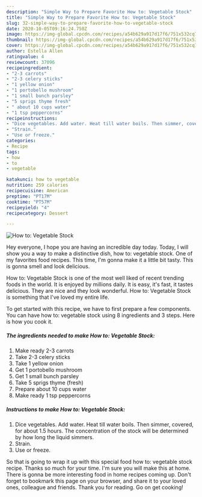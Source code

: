 ```yaml
---
description: "Simple Way to Prepare Favorite How to: Vegetable Stock"
title: "Simple Way to Prepare Favorite How to: Vegetable Stock"
slug: 32-simple-way-to-prepare-favorite-how-to-vegetable-stock
date: 2020-10-05T09:16:24.750Z
image: https://img-global.cpcdn.com/recipes/a54b629a917d17f6/751x532cq70/how-to-vegetable-stock-recipe-main-photo.jpg
thumbnail: https://img-global.cpcdn.com/recipes/a54b629a917d17f6/751x532cq70/how-to-vegetable-stock-recipe-main-photo.jpg
cover: https://img-global.cpcdn.com/recipes/a54b629a917d17f6/751x532cq70/how-to-vegetable-stock-recipe-main-photo.jpg
author: Estella Allen
ratingvalue: 4
reviewcount: 37096
recipeingredient:
- "2-3 carrots"
- "2-3 celery sticks"
- "1 yellow onion"
- "1 portobello mushroom"
- "1 small bunch parsley"
- "5 sprigs thyme fresh"
- " about 10 cups water"
- "1 tsp peppercorns"
recipeinstructions:
- "Dice vegetables. Add water. Heat till water boils. Then simmer, covered, for about 1.5 hours. The concentration of the stock will be determined by how long the liquid simmers."
- "Strain."
- "Use or freeze."
categories:
- Recipe
tags:
- how
- to
- vegetable

katakunci: how to vegetable 
nutrition: 259 calories
recipecuisine: American
preptime: "PT17M"
cooktime: "PT57M"
recipeyield: "4"
recipecategory: Dessert

---
```



![How to: Vegetable Stock](https://img-global.cpcdn.com/recipes/a54b629a917d17f6/751x532cq70/how-to-vegetable-stock-recipe-main-photo.jpg)

Hey everyone, I hope you are having an incredible day today. Today, I will show you a way to make a distinctive dish, how to: vegetable stock. One of my favorites food recipes. This time, I'm gonna make it a little bit tasty. This is gonna smell and look delicious.



How to: Vegetable Stock is one of the most well liked of recent trending foods in the world. It is enjoyed by millions daily. It is easy, it's fast, it tastes delicious. They are nice and they look wonderful. How to: Vegetable Stock is something that I've loved my entire life.


To get started with this recipe, we have to first prepare a few components. You can have how to: vegetable stock using 8 ingredients and 3 steps. Here is how you cook it.

<!--inarticleads1-->

##### The ingredients needed to make How to: Vegetable Stock:

1. Make ready 2-3 carrots
1. Take 2-3 celery sticks
1. Take 1 yellow onion
1. Get 1 portobello mushroom
1. Get 1 small bunch parsley
1. Take 5 sprigs thyme (fresh)
1. Prepare  about 10 cups water
1. Make ready 1 tsp peppercorns




<!--inarticleads2-->

##### Instructions to make How to: Vegetable Stock:

1. Dice vegetables. Add water. Heat till water boils. Then simmer, covered, for about 1.5 hours. The concentration of the stock will be determined by how long the liquid simmers.
1. Strain.
1. Use or freeze.




So that is going to wrap it up with this special food how to: vegetable stock recipe. Thanks so much for your time. I'm sure you will make this at home. There is gonna be more interesting food in home recipes coming up. Don't forget to bookmark this page on your browser, and share it to your loved ones, colleague and friends. Thank you for reading. Go on get cooking!

